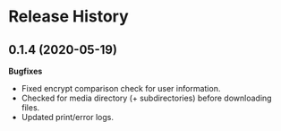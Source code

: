 # Release History

## 0.1.4 (2020-05-19)

**Bugfixes**

- Fixed encrypt comparison check for user information.
- Checked for media directory (+ subdirectories) before downloading files.
- Updated print/error logs.
